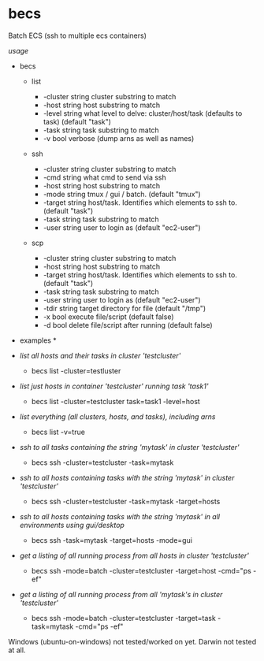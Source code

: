 # becs
Batch ECS (ssh to multiple ecs containers)

*usage*

* becs 
  * list
     * -cluster string cluster substring to match
     * -host string host substring to match
     * -level string what level to delve: cluster/host/task (defaults to task) (default "task")
     * -task string task substring to match
     * -v bool verbose (dump arns as well as names)
 
  * ssh
    * -cluster string cluster substring to match
    * -cmd string what cmd to send via ssh
    * -host string host substring to match
    * -mode string tmux / gui / batch.  (default "tmux")
    * -target string host/task. Identifies which elements to ssh to. (default "task")
    * -task string task substring to match
    * -user string user to login as (default "ec2-user")

  * scp
    * -cluster string cluster substring to match
    * -host string host substring to match
    * -target string host/task. Identifies which elements to ssh to. (default "task")
    * -task string task substring to match
    * -user string user to login as (default "ec2-user")
    * -tdir string target directory for file (default "/tmp")
    * -x bool execute file/script (default false)
    * -d bool delete file/script after running (default false)    
    
* examples *

* *list all hosts and their tasks in cluster 'testcluster'*
  * becs list -cluster=testluster
* *list just hosts in container 'testcluster' running task 'task1'*
  * becs list -cluster=testcluster task=task1 -level=host
* *list everything (all clusters, hosts, and tasks), including arns*
  * becs list -v=true
    
* *ssh to all tasks containing the string 'mytask' in cluster 'testcluster'*
  * becs ssh -cluster=testcluster -task=mytask
* *ssh to all hosts containing tasks with the string 'mytask' in cluster 'testcluster'*
  * becs ssh -cluster=testcluster -task=mytask -target=hosts
* *ssh to all hosts containing tasks with the string 'mytask' in all environments using gui/desktop*
  * becs ssh -task=mytask -target=hosts -mode=gui
* *get a listing of all running process from all hosts in cluster 'testcluster'*
  * becs ssh -mode=batch -cluster=testcluster -target=host -cmd="ps -ef"
* *get a listing of all running process from all 'mytask's in cluster 'testcluster'*
  * becs ssh -mode=batch -cluster=testcluster -target=task -task=mytask -cmd="ps -ef"    
    
Windows (ubuntu-on-windows) not tested/worked on yet.
Darwin not tested at all.